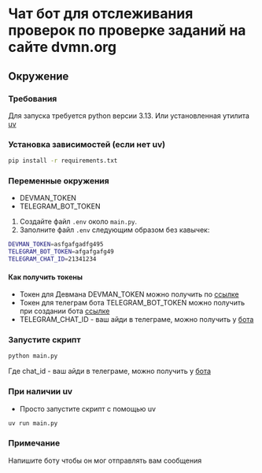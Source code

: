 # Чат бот для отслеживания проверок по проверке заданий на сайте dvmn.org



## Окружение
### Требования
Для запуска требуется python версии 3.13. Или установленная утилита [uv](https://docs.astral.sh/uv/) 



### Установка зависимостей (если нет uv) 
```sh
pip install -r requirements.txt
```
### Переменные окружения

- DEVMAN_TOKEN
- TELEGRAM_BOT_TOKEN

1. Создайте файл `.env` около `main.py`.
2. Заполните файл `.env` следующим образом без кавычек:
```bash
DEVMAN_TOKEN=asfgafgadfg495
TELEGRAM_BOT_TOKEN=afgafgafg49
TELEGRAM_CHAT_ID=21341234
```
#### Как получить токены

*  Токен для Девмана  DEVMAN_TOKEN можно получить по [ссылке](https://dvmn.org/api/docs/)
*  Токен для телеграм бота TELEGRAM_BOT_TOKEN можно получить при создании бота [ссылке](https://telegram.me/BotFather)
* TELEGRAM_CHAT_ID - ваш айди в телеграме, можно получить у [бота](https://telegram.me/userinfobot) 

### Запустите скрипт 
```sh
python main.py 
```
Где chat_id - ваш айди в телеграме, можно получить у [бота](https://telegram.me/userinfobot) 
### При наличии uv
- Просто запустите скрипт с помощью uv 
```sh
uv run main.py 
```

### Примечание
  Напишите боту чтобы он мог отправлять вам сообщения
